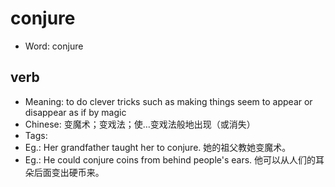 # conjure

- Word: conjure

## verb

- Meaning: to do clever tricks such as making things seem to appear or disappear as if by magic
- Chinese: 变魔术；变戏法；使…变戏法般地出现（或消失）
- Tags: 
- Eg.: Her grandfather taught her to conjure. 她的祖父教她变魔术。
- Eg.: He could conjure coins from behind people's ears. 他可以从人们的耳朵后面变出硬币来。

